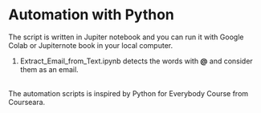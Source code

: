 # Automation with Python
The script is written in Jupiter notebook and you can run it with Google Colab or Jupiternote book in your local computer.
<br />
1. Extract_Email_from_Text.ipynb detects the words with **@** and consider them as an email.
<br />
The automation scripts is inspired by Python for Everybody Course from Courseara.
